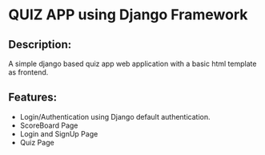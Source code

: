 # QUIZ APP using Django Framework

## Description:
A simple django based quiz app web application with a basic html template as frontend.

## Features:
- Login/Authentication using Django default authentication.
- ScoreBoard Page
- Login and SignUp Page
- Quiz Page
